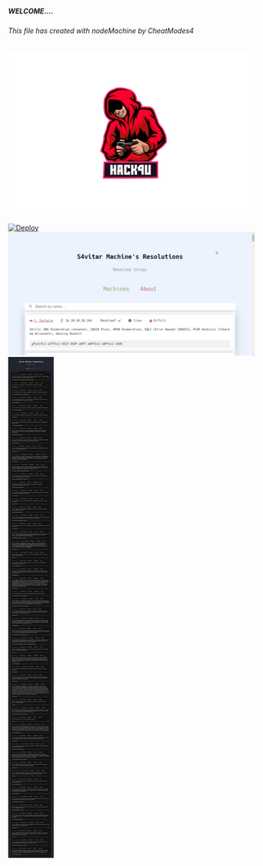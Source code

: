 ##### WELCOME....
###### This file has created with nodeMachine by CheatModes4

[![s4htbmachines](https://github.com/htbmachines/htbmachines.github.io/blob/main/public/assets/logos/s4vitar.svg
)](https://htbmachines.github.io)

[![Deploy](https://vercel.com/button)](https://htbmachines.github.io)
![sc0](./public/assets/imgs/sc0.png)
![sc1](./public/assets/imgs/sc.png)
